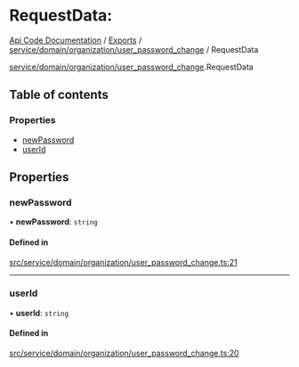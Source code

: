 # RequestData: 
 
[Api Code Documentation](../README.md) / [Exports](../modules.md) / [service/domain/organization/user\_password\_change](../modules/service_domain_organization_user_password_change.md) / RequestData

[service/domain/organization/user\_password\_change](../modules/service_domain_organization_user_password_change.md).RequestData

## Table of contents

### Properties

- [newPassword](service_domain_organization_user_password_change.RequestData.md#newpassword)
- [userId](service_domain_organization_user_password_change.RequestData.md#userid)

## Properties

### newPassword

• **newPassword**: `string`

#### Defined in

[src/service/domain/organization/user_password_change.ts:21](https://github.com/openkfw/TruBudget/blob/e3c318d/api/src/service/domain/organization/user_password_change.ts#L21)

___

### userId

• **userId**: `string`

#### Defined in

[src/service/domain/organization/user_password_change.ts:20](https://github.com/openkfw/TruBudget/blob/e3c318d/api/src/service/domain/organization/user_password_change.ts#L20)
